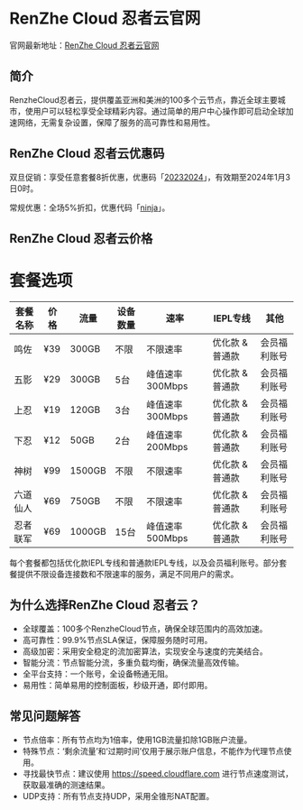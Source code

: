 # RenZhe Cloud 忍者云官网

官网最新地址：[RenZhe Cloud 忍者云官网](https://renzhe.cloud/auth/register?code=SvBB)


## 简介

RenzheCloud忍者云，提供覆盖亚洲和美洲的100多个云节点，靠近全球主要城市，使用户可以轻松享受全球精彩内容。通过简单的用户中心操作即可启动全球加速网络，无需复杂设置，保障了服务的高可靠性和易用性。



## RenZhe Cloud 忍者云优惠码

双旦促销：享受任意套餐8折优惠，优惠码「[20232024](https://renzhe.cloud/auth/register?code=SvBB)」，有效期至2024年1月3日0时。

常规优惠：全场5%折扣，优惠代码「[ninja](https://renzhe.cloud/auth/register?code=SvBB)」。


## RenZhe Cloud 忍者云价格

# 套餐选项

| 套餐名称 | 价格 | 流量     | 设备数量     | 速率         | IEPL专线       | 其他        |
|--------|----|--------|----------|------------|-------------|-----------|
| 鸣佐     | ¥39 | 300GB   | 不限        | 不限速率      | 优化款 & 普通款 | 会员福利账号 |
| 五影     | ¥29 | 300GB   | 5台        | 峰值速率300Mbps | 优化款 & 普通款 | 会员福利账号 |
| 上忍     | ¥19 | 120GB   | 3台        | 峰值速率300Mbps | 优化款 & 普通款 | 会员福利账号 |
| 下忍     | ¥12 | 50GB    | 2台        | 峰值速率200Mbps | 优化款 & 普通款 | 会员福利账号 |
| 神树     | ¥99 | 1500GB  | 不限        | 不限速率      | 优化款 & 普通款 | 会员福利账号 |
| 六道仙人  | ¥69 | 750GB   | 不限        | 不限速率      | 优化款 & 普通款 | 会员福利账号 |
| 忍者联军  | ¥69 | 1000GB  | 15台       | 峰值速率500Mbps | 优化款 & 普通款 | 会员福利账号 |

每个套餐都包括优化款IEPL专线和普通款IEPL专线，以及会员福利账号。部分套餐提供不限设备连接数和不限速率的服务，满足不同用户的需求。


## 为什么选择RenZhe Cloud 忍者云？


- 全球覆盖：100多个RenzheCloud节点，确保全球范围内的高效加速。
- 高可靠性：99.9%节点SLA保证，保障服务随时可用。
- 高级加密：采用安全稳定的流加密算法，实现安全与速度的完美结合。
- 智能分流：节点智能分流，多重负载均衡，确保流量高效传输。
- 全平台支持：一个账号，全设备畅通无阻。
- 易用性：简单易用的控制面板，秒级开通，即付即用。

## 常见问题解答

- 节点倍率：所有节点均为1倍率，使用1GB流量扣除1GB账户流量。
- 特殊节点：‘剩余流量’和‘过期时间’仅用于展示账户信息，不能作为代理节点使用。
- 寻找最快节点：建议使用 https://speed.cloudflare.com 进行节点速度测试，获取最准确的测速结果。
- UDP支持：所有节点支持UDP，采用全锥形NAT配置。

